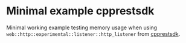 ﻿# Minimal example cpprestsdk

Minimal working example testing memory usage when using `web::http::experimental::listener::http_listener` from [cpprestsdk](https://github.com/microsoft/cpprestsdk).
